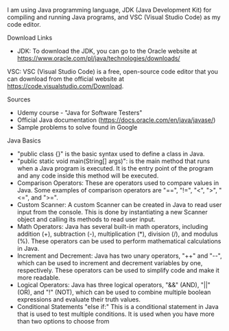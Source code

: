 I am using Java programming language, JDK (Java Development Kit) for compiling and running Java programs, and VSC (Visual Studio Code) as my code editor.

Download Links
* JDK: To download the JDK, you can go to the Oracle website at
https://www.oracle.com/pl/java/technologies/downloads/

VSC: VSC (Visual Studio Code) is a free, open-source code editor that you can download from the official website at https://code.visualstudio.com/Download.

Sources
* Udemy course - "Java for Software Testers"
* Official Java documentation (https://docs.oracle.com/en/java/javase/)
* Sample problems to solve found in Google

Java Basics
* "public class {}" is the basic syntax used to define a class in Java.
* "public static void main(String[] args)": is the main method that runs when a Java program is executed. It is the entry point of the program and any code inside this method will be executed.
* Comparison Operators: These are operators used to compare values in Java. Some examples of comparison operators are "==", "!=", "<", ">", "<=", and ">=".
* Custom Scanner: A custom Scanner can be created in Java to read user input from the console. This is done by instantiating a new Scanner object and calling its methods to read user input.
* Math Operators: Java has several built-in math operators, including addition (+), subtraction (-), multiplication (*), division (/), and modulus (%). These operators can be used to perform mathematical calculations in Java.
* Increment and Decrement: Java has two unary operators, "++" and "--", which can be used to increment and decrement variables by one, respectively. These operators can be used to simplify code and make it more readable.
* Logical Operators: Java has three logical operators, "&&" (AND), "||" (OR), and "!" (NOT), which can be used to combine multiple boolean expressions and evaluate their truth values.
* Conditional Statements "else if:" This is a conditional statement in Java that is used to test multiple conditions. It is used when you have more than two options to choose from